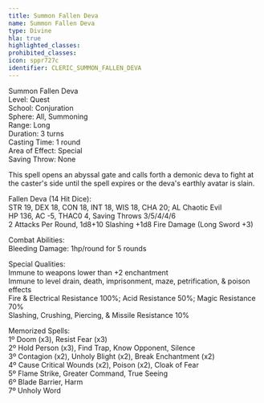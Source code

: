 ```yaml
---
title: Summon Fallen Deva
name: Summon Fallen Deva
type: Divine
hla: true
highlighted_classes: 
prohibited_classes: 
icon: sppr727c
identifier: CLERIC_SUMMON_FALLEN_DEVA
---
```

Summon Fallen Deva  
Level: Quest  
School: Conjuration  
Sphere: All, Summoning  
Range: Long  
Duration: 3 turns  
Casting Time: 1 round  
Area of Effect: Special  
Saving Throw: None  
  
This spell opens an abyssal gate and calls forth a demonic deva to fight at the caster's side until the spell expires or the deva's earthly avatar is slain.  
  
Fallen Deva (14 Hit Dice):  
STR 19, DEX 18, CON 18, INT 18, WIS 18, CHA 20; AL Chaotic Evil  
HP 136, AC -5, THAC0 4, Saving Throws 3/5/4/4/6  
2 Attacks Per Round, 1d8+10 Slashing +1d8 Fire Damage (Long Sword +3)  
  
Combat Abilities:  
Bleeding Damage: 1hp/round for 5 rounds  
  
Special Qualities:  
Immune to weapons lower than +2 enchantment  
Immune to level drain, death, imprisonment, maze, petrification, &amp; poison effects  
Fire &amp; Electrical Resistance 100%; Acid Resistance 50%; Magic Resistance 70%  
Slashing, Crushing, Piercing, &amp; Missile Resistance 10%  
  
Memorized Spells:  
1º Doom (x3), Resist Fear (x3)  
2º Hold Person (x3), Find Trap, Know Opponent, Silence  
3º Contagion (x2), Unholy Blight (x2), Break Enchantment (x2)  
4º Cause Critical Wounds (x2), Poison (x2), Cloak of Fear  
5º Flame Strike, Greater Command, True Seeing  
6º Blade Barrier, Harm  
7º Unholy Word  
